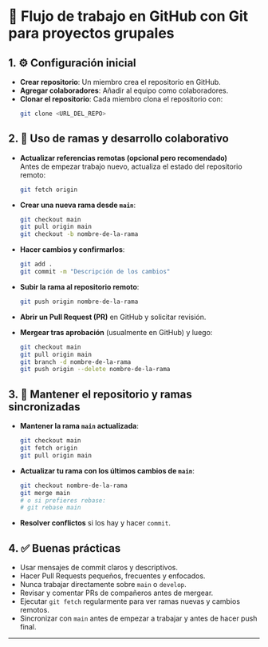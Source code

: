 
# 🧪 Flujo de trabajo en GitHub con Git para proyectos grupales

## 1. ⚙️ Configuración inicial
- **Crear repositorio**: Un miembro crea el repositorio en GitHub.
- **Agregar colaboradores**: Añadir al equipo como colaboradores.
- **Clonar el repositorio**: Cada miembro clona el repositorio con:
  ```bash
  git clone <URL_DEL_REPO>
  ```

## 2. 🌱 Uso de ramas y desarrollo colaborativo
- **Actualizar referencias remotas (opcional pero recomendado)**  
  Antes de empezar trabajo nuevo, actualiza el estado del repositorio remoto:
  ```bash
  git fetch origin
  ```

- **Crear una nueva rama desde `main`**:
  ```bash
  git checkout main
  git pull origin main
  git checkout -b nombre-de-la-rama
  ```

- **Hacer cambios y confirmarlos**:
  ```bash
  git add .
  git commit -m "Descripción de los cambios"
  ```

- **Subir la rama al repositorio remoto**:
  ```bash
  git push origin nombre-de-la-rama
  ```

- **Abrir un Pull Request (PR)** en GitHub y solicitar revisión.

- **Mergear tras aprobación** (usualmente en GitHub) y luego:
  ```bash
  git checkout main
  git pull origin main
  git branch -d nombre-de-la-rama
  git push origin --delete nombre-de-la-rama
  ```

## 3. 🔄 Mantener el repositorio y ramas sincronizadas
- **Mantener la rama `main` actualizada**:
  ```bash
  git checkout main
  git fetch origin
  git pull origin main
  ```

- **Actualizar tu rama con los últimos cambios de `main`**:
  ```bash
  git checkout nombre-de-la-rama
  git merge main
  # o si prefieres rebase:
  # git rebase main
  ```

- **Resolver conflictos** si los hay y hacer `commit`.

## 4. ✅ Buenas prácticas
- Usar mensajes de commit claros y descriptivos.
- Hacer Pull Requests pequeños, frecuentes y enfocados.
- Nunca trabajar directamente sobre `main` o `develop`.
- Revisar y comentar PRs de compañeros antes de mergear.
- Ejecutar `git fetch` regularmente para ver ramas nuevas y cambios remotos.
- Sincronizar con `main` antes de empezar a trabajar y antes de hacer push final.

---